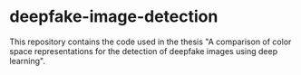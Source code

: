 # deepfake-image-detection

This repository contains the code used in the thesis "A comparison of color space representations for the detection of deepfake images using deep learning".
